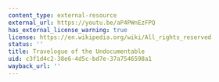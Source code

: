 ```yaml
---
content_type: external-resource
external_url: https://youtu.be/aP4PWnEzFPQ
has_external_license_warning: true
license: https://en.wikipedia.org/wiki/All_rights_reserved
status: ''
title: Travelogue of the Undocumentable
uid: c3f1d4c2-38e6-4d5c-bd7e-37a7546598a1
wayback_url: ''
---
```

